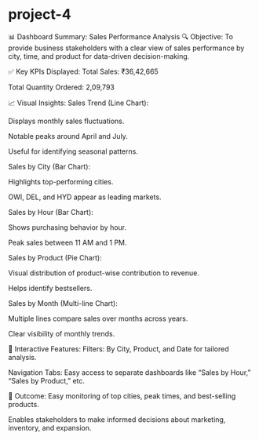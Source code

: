 # project-4 

📊 Dashboard Summary: Sales Performance Analysis
🔍 Objective:
To provide business stakeholders with a clear view of sales performance by city, time, and product for data-driven decision-making.

✅ Key KPIs Displayed:
Total Sales: ₹36,42,665

Total Quantity Ordered: 2,09,793

📈 Visual Insights:
Sales Trend (Line Chart):

Displays monthly sales fluctuations.

Notable peaks around April and July.

Useful for identifying seasonal patterns.

Sales by City (Bar Chart):

Highlights top-performing cities.

OWI, DEL, and HYD appear as leading markets.

Sales by Hour (Bar Chart):

Shows purchasing behavior by hour.

Peak sales between 11 AM and 1 PM.

Sales by Product (Pie Chart):

Visual distribution of product-wise contribution to revenue.

Helps identify bestsellers.

Sales by Month (Multi-line Chart):

Multiple lines compare sales over months across years.

Clear visibility of monthly trends.

🧰 Interactive Features:
Filters: By City, Product, and Date for tailored analysis.

Navigation Tabs: Easy access to separate dashboards like “Sales by Hour,” “Sales by Product,” etc.

🎯 Outcome:
Easy monitoring of top cities, peak times, and best-selling products.

Enables stakeholders to make informed decisions about marketing, inventory, and expansion.
